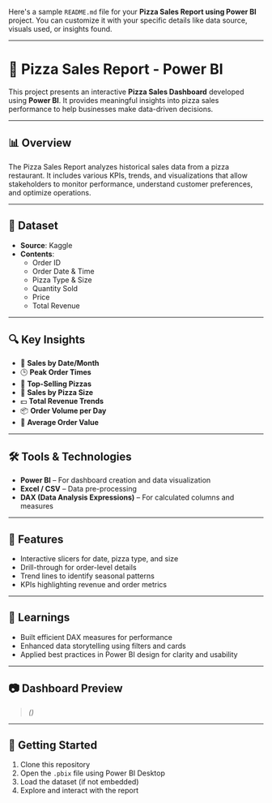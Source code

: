 Here's a sample `README.md` file for your **Pizza Sales Report using Power BI** project. You can customize it with your specific details like data source, visuals used, or insights found.

---

# 🍕 Pizza Sales Report - Power BI

This project presents an interactive **Pizza Sales Dashboard** developed using **Power BI**. It provides meaningful insights into pizza sales performance to help businesses make data-driven decisions.

---

## 📊 Overview

The Pizza Sales Report analyzes historical sales data from a pizza restaurant. It includes various KPIs, trends, and visualizations that allow stakeholders to monitor performance, understand customer preferences, and optimize operations.

---

## 📁 Dataset

- **Source**:  Kaggle
- **Contents**:
  - Order ID
  - Order Date & Time
  - Pizza Type & Size
  - Quantity Sold
  - Price
  - Total Revenue

---

## 🔍 Key Insights

- 📅 **Sales by Date/Month**  
- 🕒 **Peak Order Times**  
- 🍕 **Top-Selling Pizzas**  
- 📏 **Sales by Pizza Size**  
- 💵 **Total Revenue Trends**  
- 📦 **Order Volume per Day**  
- 🧾 **Average Order Value**

---

## 🛠 Tools & Technologies

- **Power BI** – For dashboard creation and data visualization  
- **Excel / CSV** – Data pre-processing  
- **DAX (Data Analysis Expressions)** – For calculated columns and measures

---

## 📌 Features

- Interactive slicers for date, pizza type, and size  
- Drill-through for order-level details  
- Trend lines to identify seasonal patterns  
- KPIs highlighting revenue and order metrics

---

## 🧠 Learnings

- Built efficient DAX measures for performance  
- Enhanced data storytelling using filters and cards  
- Applied best practices in Power BI design for clarity and usability

---

## 📷 Dashboard Preview

> *()*

---

## 🚀 Getting Started

1. Clone this repository  
2. Open the `.pbix` file using Power BI Desktop  
3. Load the dataset (if not embedded)  
4. Explore and interact with the report
